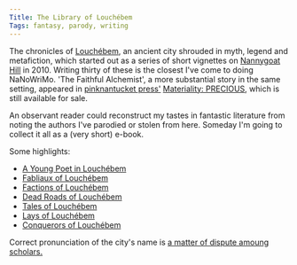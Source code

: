 ```yaml
---
Title: The Library of Louchébem
Tags: fantasy, parody, writing
---
```

The chronicles of [Louchébem](https://nannygoathill.wordpress.com/louchebem/), an ancient city shrouded in myth, legend and metafiction, which started out as a series of short vignettes on [Nannygoat Hill](http://nannygoathill.wordpress.com) in 2010.  Writing thirty of these is the closest I've come to doing NaNoWriMo.  'The Faithful Alchemist', a more substantial story in the same setting, appeared in [pinknantucket press'](http://pinknantucket.com.au/) [Materiality: PRECIOUS](http://www.getyourcrankon.com/buy-buy-buy/materiality-precious), which is still available for sale.

An observant reader could reconstruct my tastes in fantastic literature from noting the authors I've parodied or stolen from here. Someday I'm going to collect it all as a (very short) e-book.

Some highlights:

* [A Young Poet in Louchébem](https://nannygoathill.wordpress.com/2010/05/31/a-young-poet-in-louchebem/)
* [Fabliaux of Louchébem](https://nannygoathill.wordpress.com/2010/06/25/fabliaux-of-louchebem/)
* [Factions of Louchébem](https://nannygoathill.wordpress.com/2010/09/15/factions-of-louchebem/)
* [Dead Roads of Louchébem](https://nannygoathill.wordpress.com/2013/06/07/dead-roads-of-louchebem/)
* [Tales of Louchébem](https://nannygoathill.wordpress.com/2013/06/16/tales-of-louchebem/)
* [Lays of Louchébem](https://nannygoathill.wordpress.com/2013/06/20/lays-of-louchebem/)
* [Conquerors of Louchébem](https://nannygoathill.wordpress.com/2013/07/03/conquerors-of-louchebem/)


Correct pronunciation of the city's name is [a matter of dispute amoung scholars.](https://nannygoathill.wordpress.com/2010/05/20/louchebem-city-of-many-names/)
